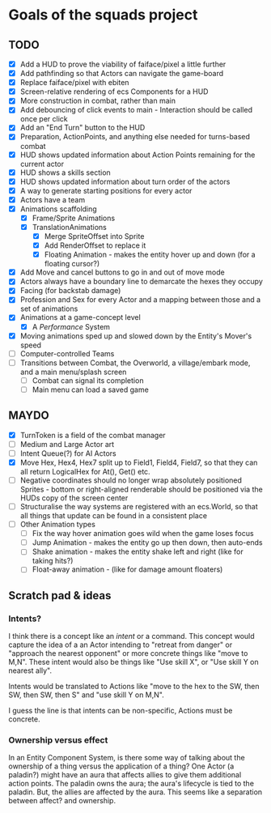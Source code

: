 # Goals of the squads project

## TODO

- [x] Add a HUD to prove the viability of faiface/pixel a little further
- [x] Add pathfinding so that Actors can navigate the game-board
- [x] Replace faiface/pixel with ebiten
- [x] Screen-relative rendering of ecs Components for a HUD
- [x] More construction in combat, rather than main
- [x] Add debouncing of click events to main - Interaction should be called once per click
- [x] Add an "End Turn" button to the HUD
- [x] Preparation, ActionPoints, and anything else needed for turns-based combat
- [x] HUD shows updated information about Action Points remaining for the current actor
- [x] HUD shows a skills section
- [x] HUD shows updated information about turn order of the actors
- [x] A way to generate starting positions for every actor
- [x] Actors have a team
- [x] Animations scaffolding
  - [x] Frame/Sprite Animations
  - [x] TranslationAnimations
    - [x] Merge SpriteOffset into Sprite
    - [x] Add RenderOffset to replace it
    - [x] Floating Animation - makes the entity hover up and down (for a floating cursor?)
- [x] Add Move and cancel buttons to go in and out of move mode
- [x] Actors always have a boundary line to demarcate the hexes they occupy
- [x] Facing (for backstab damage)
- [x] Profession and Sex for every Actor and a mapping between those and a set of animations
- [x] Animations at a game-concept level
  - [x] A _Performance_ System
- [x] Moving animations sped up and slowed down by the Entity's Mover's speed
- [ ] Computer-controlled Teams
- [ ] Transitions between Combat, the Overworld, a village/embark mode, and a main menu/splash screen
  - [ ] Combat can signal its completion
  - [ ] Main menu can load a saved game

## MAYDO
- [x] TurnToken is a field of the combat manager
- [ ] Medium and Large Actor art
- [ ] Intent Queue(?) for AI Actors
- [x] Move Hex, Hex4, Hex7 split up to Field1, Field4, Field7, so that they can all return LogicalHex for At(), Get() etc.
- [ ] Negative coordinates should no longer wrap absolutely positioned Sprites - bottom or right-aligned renderable should be positioned via the HUDs copy of the screen center
- [ ] Structuralise the way systems are registered with an ecs.World, so that all things that update can be found in a consistent place
- [ ] Other Animation types
  - [ ] Fix the way hover animation goes wild when the game loses focus
  - [ ] Jump Animation - makes the entity go up then down, then auto-ends
  - [ ] Shake animation - makes the entity shake left and right (like for taking hits?)
  - [ ] Float-away animation - (like for damage amount floaters)

## Scratch pad & ideas

### Intents?

I think there is a concept like an _intent_ or a command. This concept would capture the idea of a an Actor intending to "retreat from danger" or "approach the nearest opponent" or more concrete things like "move to M,N". These intent would also be things like "Use skill X", or "Use skill Y on nearest ally".

Intents would be translated to Actions like "move to the hex to the SW, then SW, then SW, then S" and "use skill Y on M,N".

I guess the line is that intents can be non-specific, Actions must be concrete.

### Ownership versus effect

In an Entity Component System, is there some way of talking about the ownership of a thing versus the application of a thing? One Actor (a paladin?) might have an aura that affects allies to give them additional action points. The paladin owns the aura; the aura's lifecycle is tied to the paladin. But, the allies are affected by the aura. This seems like a separation between affect? and ownership.
